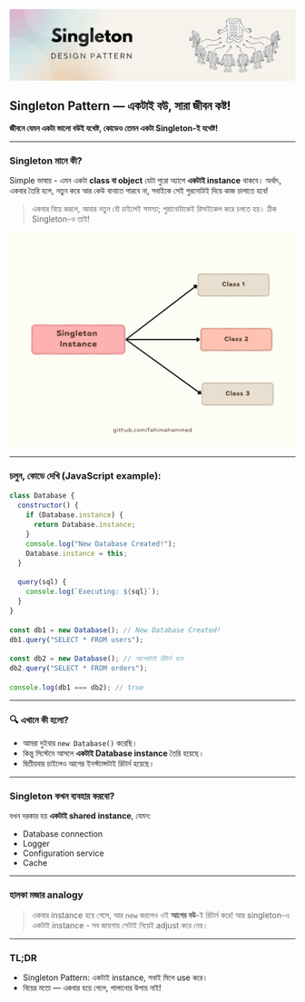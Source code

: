![Singleton](../assets/singleton-thumb.png)
## Singleton Pattern — একটাই বউ, সারা জীবন কষ্ট!

**জীবনে যেমন একটা ভালো বউই যথেষ্ট, কোডেও তেমন একটা Singleton-ই যথেষ্ট!**

---

### Singleton মানে কী?

Simple ভাষায় - এমন একটা **class বা object** যেটা পুরো অ্যাপে **একটাই instance** থাকবে।
অর্থাৎ, একবার তৈরি হলে, নতুন করে আর কেউ বানাতে পারবে না, সবাইকে সেই পুরনোটাই দিয়ে কাজ চালাতে হবে!

> একবার বিয়ে করলে, আবার নতুন বৌ চাইলেই সমস্যা; পুরানোটাকেই রিসাইকেল করে চলতে হয়। ঠিক Singleton-ও তাই!

![Singleton Diagram](../assets/singleton-pattern.png)

---

### চলুন, কোডে দেখি (JavaScript example):

```js
class Database {
  constructor() {
    if (Database.instance) {
      return Database.instance;
    }
    console.log("New Database Created!");
    Database.instance = this;
  }

  query(sql) {
    console.log(`Executing: ${sql}`);
  }
}

const db1 = new Database(); // New Database Created!
db1.query("SELECT * FROM users");

const db2 = new Database(); // আগেরটাই রিটার্ন হবে
db2.query("SELECT * FROM orders");

console.log(db1 === db2); // true 
```

---

### 🔍 এখানে কী হলো?

* আমরা দুইবার `new Database()` করেছি।
* কিন্তু সিস্টেমে আসলে **একটাই Database instance** তৈরি হয়েছে।
* দ্বিতীয়বার চাইলেও আগের ইনস্ট্যান্সটাই রিটার্ন হয়েছে।

---

### Singleton কখন ব্যবহার করবো?

যখন দরকার হয় **একটাই shared instance**, যেমন:

* Database connection
* Logger
* Configuration service
* Cache

---

### হালকা মজার analogy

> একবার instance হয়ে গেলে, আর `new` করলেও ওই **আগের বউ**-ই রিটার্ন করে!
> আর singleton-এ একটাই instance - সব জায়গায় সেটাই নিয়েই adjust করে নেয়।

---

### TL;DR

* Singleton Pattern: একটাই instance, সবাই মিলে use করে।
* বিয়ের মতো — একবার হয়ে গেলে, পালানোর উপায় নাই!